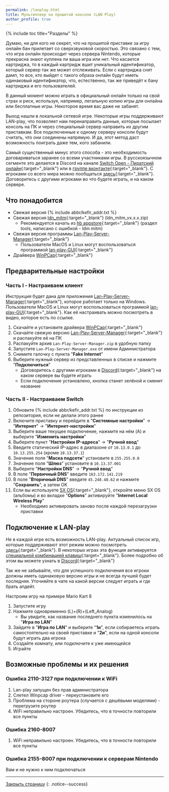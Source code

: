 ```yaml
---
permalink: /lanplay.html
title: Мультиплеер на прошитой консоли (LAN Play)
author_profile: true
---
```

{% include toc title="Разделы" %}

Думаю, ни для кого не секрет, что на прошитой приставке за игру онлайн бан прилетает со сверхзвуковой скоростью. Это связано с тем, что игра онлайн происходит через сервера Nintendo, которые прекрасна знают куплена ли ваша игра или нет. Что касается картриджа, то в каждый картридж вшит уникальный идентификатор, который сервер так же может отслеживать. Если с картриджа снят дамп, то все, кто выйдет с такого образа онлайн будут иметь одинаковый идентификатор, что, естественно, так же приведёт к бану картриджа и его пользователей.

В данный момент можно играть в официальный онлайн только на свой страх и риск, используя, например, легальную копию игры для онлайна или бесплатные игры. Некоторое время вас даже не забанят. 

Выход нашли в локальной сетевой игре. Некоторые игры поддерживают LAN-play, что позволяет нам перенаправить данные, которые посылает консоль на ПК и через специальный сервер направить их другим приставкам. Все подключенные к одному серверу консоли будут считать, что они соединены напрямую. И да, этот метод даст возможность поиграть даже тем, кого забанили.

Самый существенный минус этого способа - это необходимость договариваться заранее со всеми участниками игры. В русскоязычном сегменте это делается в Discord на канале [Switch Open - Пиратский онлайн](https://discord.gg/W7ZD792){:target="_blank"} или в [группе вконтакте](https://vk.com/lanplayopen){:target="_blank"}. С игроками со всего мира можно пообщаться [здесь](https://discordapp.com/invite/KAFHaWj){:target="_blank"}. Договоритесь с другими игроками во что будете играть, и на каком сервере.

## Что понадобится

* Свежая версия {% include abbr/kefir_addr.txt %}
* Свежая версия [ldn_mitm](https://github.com/spacemeowx2/ldn_mitm/releases/latest){:target="_blank"} (ldn_mitm_vx.x.x.zip)
	* Рекомендуется качать из [hb appstore](https://www.switchbru.com/appstore/#/app/ldm_mitm){:target="_blank"} (раздел tools, написано с ошибкой - ldm mitm)
* Свежая версия программы [Lan-Play-Server-Manager](https://github.com/Urferu/Lan-Play-Server-Manager/releases/latest){:target="_blank"}
	* Пользователи MacOS и Linux могут воспользоваться программой [lan-play-GUI](https://gbatemp.net/threads/lan-play-gui-a-graphical-interface-for-lan-play-updated-v1-0-0.525900/){:target="_blank"}
* Драйвера [WinPCap](https://www.winpcap.org/install/bin/WinPcap_4_1_3.exe){:target="_blank"}

## Предварительные настройки

### Часть I - Настраиваем клиент

Инструкция будет дана для приложения [Lan-Play-Server-Manager](https://github.com/Urferu/Lan-Play-Server-Manager/releases/latest){:target="_blank"}, которое работает только на Windows. Пользователи MacOS и Linux могут воспользоваться программой [lan-play-GUI](https://gbatemp.net/threads/lan-play-gui-a-graphical-interface-for-lan-play-updated-v1-0-0.525900/){:target="_blank"}. Как её настраивать можно посмотреть в видео, которое есть по ссылке.

1. Скачайте и установите драйвера [WinPCap](https://www.winpcap.org/install/bin/WinPcap_4_1_3.exe){:target="_blank"}
1. Скачайте свежую версию [Lan-Play-Server-Manager](https://github.com/Urferu/Lan-Play-Server-Manager/releases/latest){:target="_blank"} и распакуйте её на ПК
1. Распакуйте архив `Lan-Play-Server-Manager.zip` в удобную папку 
1. Запустите `Lan-Play-Server-Manager.exe` от имени Администратора 
1. Снимите галочку с пункта "**Fake Internet**" 
1. Выберите нужный сервер из представленных в списке и нажмите "**Подключиться**"
	* Договоритесь с другими игроками в [Discord](https://discordapp.com/invite/By4JA4C){:target="_blank"} на каком сервере вы будете играть
	* Если подключение установлено, кнопка станет зелёной и сменит название

### Часть II - Настраиваем Switch

1. Обновите {% include abbr/kefir_addr.txt %} по инструкции из репозитория, если не делали этого ранее
1. Включите приставку и перейдите в "**Системные настройки**" -> "**Интернет**" -> "**Интернет-настройки**"
1. Выберите ваше текущее подключение, нажмите на нём (A) и выберите "**Изменить настройки**"
1. Выберите пункт "**Настройки IP-адреса**" -> "**Ручной ввод**"
1. Введите статический IP-адрес в диапазоне от `10.13.0.1` до `10.13.255.254` (кроме `10.13.37.1`)
1. Значение поля "**Маска подсети**" установите в `255.255.0.0`
1. Значение поля "**Шлюз**" установите в `10.13.37.001`
1. Выберите "**Настройки DNS**" -> "**Ручной ввод**"
1. В поле "**Первичный DNS**" введите `163.172.141.219`
1. В поле "**Вторичный DNS**" введите `45.248.48.62` и нажмите "**Сохранить**", а затем OK
1. Если вы используете [SX OS](cfw#sx-os){:target="_blank"}, откройте меню SX OS (альбомы) и во вкладке "**Options**" активируйте "**Internet Local Wireless Play**"
	* Необходимо активировать заново после каждой перезагрузки приставки
	
## Подключение к LAN-play

Не в каждой игре есть возможность LAN-play. Актуальный список игр, которые поддерживают этот режим можно посмотреть [здесь](https://docs.google.com/spreadsheets/d/1fCPkCXSy_RJCcMvde3OxCeJeFRCfnnSZPcF3A6sBOPM/edit?usp=sharing){:target="_blank"}. В некоторых играх эта функция активируется [специальной комбинацией клавиш](http://www.lan-play.com/games){:target="_blank"}. Более подробно об этом вы можете узнать в [Discord](https://discordapp.com/invite/By4JA4C){:target="_blank"}

Так же не забывайте, что для успешного подключения все игроки должны иметь одинаковую версию игры и не всегда лучшей будет последняя. Уточняйте в чате на какой версии следует играть и где брать апдейт.

Настроим игру на примере Mario Kart 8

1. Запустите игру
1. Нажмите одновременно (L)+(R)+(Left_Analog)
	* Вы увидите, как название последнего пункта изменилось на "**Игра по LAN**"
1. Зайдите в "**Игра по LAN**" и выберите "**1и**", если собираетесь играть самостоятельно на своей приставке и "**2и**", если на одной консоли будут играть два игрока
1. Создайте комнату, или подключите к уже имеющейся 
1. Играйте 

## Возможные проблемы и их решения

### Ошибка 2110-3127 при подключении к WiFi

1. Lan-play запущен без прав администратора
1. Слетел Winpcap driver - переустановите его
1. Проблема на стороне роутера (случается с дешёвыми моделями) - перегрузите роутер
1. WiFi неправильно настроен. Убедитесь, что в точности повторили все пункты

### Ошибка 2160-8007

1. WiFi неправильно настроен. Убедитесь, что в точности повторили все пункты

### Ошибка 2155-8007 при подключении к серверам Nintendo

Вам и не нужно к ним подключаться

___

[Закрыть страницу](javascript:window.close();)
{: .notice--success}